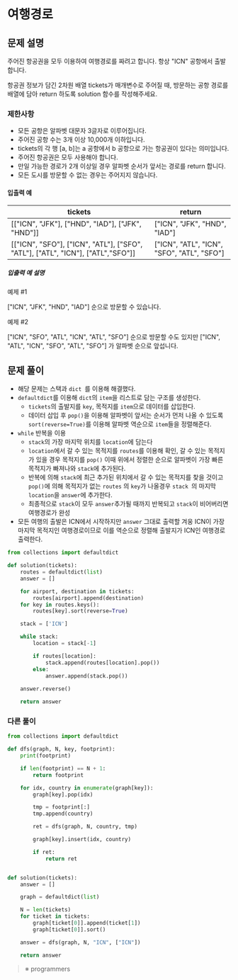 # 여행경로

## 문제 설명

주어진 항공권을 모두 이용하여 여행경로를 짜려고 합니다. 항상 "ICN" 공항에서 출발합니다.

항공권 정보가 담긴 2차원 배열 tickets가 매개변수로 주어질 때, 방문하는 공항 경로를 배열에 담아 return 하도록 solution 함수를 작성해주세요.

### 제한사항

- 모든 공항은 알파벳 대문자 3글자로 이루어집니다.
- 주어진 공항 수는 3개 이상 10,000개 이하입니다.
- tickets의 각 행 [a, b]는 a 공항에서 b 공항으로 가는 항공권이 있다는 의미입니다.
- 주어진 항공권은 모두 사용해야 합니다.
- 만일 가능한 경로가 2개 이상일 경우 알파벳 순서가 앞서는 경로를 return 합니다.
- 모든 도시를 방문할 수 없는 경우는 주어지지 않습니다.

#### 입출력 예

| tickets                                                      | return                                     |
| ------------------------------------------------------------ | ------------------------------------------ |
| [["ICN", "JFK"], ["HND", "IAD"], ["JFK", "HND"]]             | ["ICN", "JFK", "HND", "IAD"]               |
| [["ICN", "SFO"], ["ICN", "ATL"], ["SFO", "ATL"], ["ATL", "ICN"], ["ATL","SFO"]] | ["ICN", "ATL", "ICN", "SFO", "ATL", "SFO"] |

##### 입출력 예 설명

예제 #1

["ICN", "JFK", "HND", "IAD"] 순으로 방문할 수 있습니다.

예제 #2

["ICN", "SFO", "ATL", "ICN", "ATL", "SFO"] 순으로 방문할 수도 있지만 ["ICN", "ATL", "ICN", "SFO", "ATL", "SFO"] 가 알파벳 순으로 앞섭니다.



## 문제 풀이

- 해당 문제는 스택과 `dict `를 이용해 해결했다.
- `defaultdict`를 이용해 `dict`의 `item`을 리스트로 담는 구조를 생성한다.
  - `tickets`의 출발지를 `key`, 목적지를 `item`으로 데이터를 삽입한다.
  - 데이터 삽입 후 `pop()`을 이용해 알파벳이 앞서는 순서가 먼저 나올 수 있도록 `sort(reverse=True)`를 이용해 알파벳 역순으로 `item`들을 정렬해준다.
- `while` 반복을 이용
  - `stack`의 가장 마지막 위치를 `location`에 담는다
  - `location`에서 갈 수 있는 목적지를 `routes`를 이용해 확인, 갈 수 있는 목적지가 있을 경우 목적지를 `pop()` 이때 위에서 정렬한 순으로 알파벳이 가장 빠른 목적지가 빠져나와 `stack`에 추가된다.
  - 반복에 의해 `stack`에 최근 추가된 위치에서 갈 수 있는 목적지를 찾을 것이고 `pop()`에 의해 목적지가 없는 `routes` 의 `key`가 나올경우 `stack `의 마지막 `location`을 `answer`에 추가한다.
  - 최종적으로 `stack`이 모두 `answer`추가될 때까지 반복되고 `stack`이 비어버리면 여행경로가 완성
- 모든 여행의 출발은 ICN에서 시작하지만 `answer` 그대로 출력할 겨웅 ICN이 가장 마지막 목적지인 여행경로이므로 이를 역순으로 정렬해 출발지가 ICN인 여행경로 출력한다.

```python
from collections import defaultdict

def solution(tickets):
    routes = defaultdict(list)
    answer = []

    for airport, destination in tickets:
        routes[airport].append(destination)
    for key in routes.keys():
        routes[key].sort(reverse=True)

    stack = ['ICN']

    while stack:
        location = stack[-1]

        if routes[location]:
            stack.append(routes[location].pop())
        else:
            answer.append(stack.pop())
            
    answer.reverse()

    return answer
```



### 다른 풀이

```python
from collections import defaultdict 

def dfs(graph, N, key, footprint):
    print(footprint)

    if len(footprint) == N + 1:
        return footprint

    for idx, country in enumerate(graph[key]):
        graph[key].pop(idx)

        tmp = footprint[:]
        tmp.append(country)

        ret = dfs(graph, N, country, tmp)

        graph[key].insert(idx, country)

        if ret:
            return ret


def solution(tickets):
    answer = []

    graph = defaultdict(list)

    N = len(tickets)
    for ticket in tickets:
        graph[ticket[0]].append(ticket[1])
        graph[ticket[0]].sort()

    answer = dfs(graph, N, "ICN", ["ICN"])

    return answer
```

> ※ programmers 

